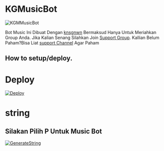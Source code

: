 # KGMusicBot
![KGMMusicBot](https://telegra.ph/file/dc76e1bd14de0222b707f.jpg)

Bot Music Ini Dibuat Dengan [knsgnwn](https://t.me/knsgnwn) Bermaksud Hanya Untuk Meriahkan Group Anda.
Jika Kalian Senang Silahkan Join [Support Group](https://t.me/instagramindonesia1).
Kallian Belum Paham?Bisa Liat [support Channel](https://t.me/rakasupport) Agar Paham
## How to setup/deploy.

# Deploy

  [![Deploy](https://www.herokucdn.com/deploy/button.svg)](https://heroku.com/deploy?template=https://github.com/Raks-hadehh/KGMusicBot)

# string
## Silakan Pilih P Untuk Music Bot
  [![GenerateString](https://img.shields.io/badge/repl.it-generateString-yellowgreen)](https://replit.com/@tofikdn/stringsession#main.py)
